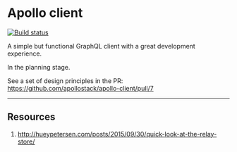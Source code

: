 # Apollo client

[![Build status](https://travis-ci.org/apollostack/apollo-client.svg?branch=master)](https://travis-ci.org/apollostack/apollo-client)

A simple but functional GraphQL client with a great development experience.

In the planning stage.

See a set of design principles in the PR: https://github.com/apollostack/apollo-client/pull/7

--------

## Resources

1. http://hueypetersen.com/posts/2015/09/30/quick-look-at-the-relay-store/
